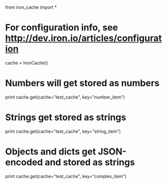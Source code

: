 from iron_cache import *

# For configuration info, see http://dev.iron.io/articles/configuration
cache = IronCache()

# Numbers will get stored as numbers
print cache.get(cache="test_cache", key="number_item")

# Strings get stored as strings
print cache.get(cache="test_cache", key="string_item")

# Objects and dicts get JSON-encoded and stored as strings
print cache.get(cache="test_cache", key="complex_item")
